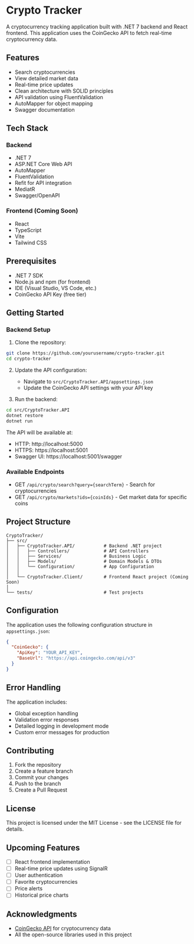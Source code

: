 # Crypto Tracker

A cryptocurrency tracking application built with .NET 7 backend and React frontend. This application uses the CoinGecko API to fetch real-time cryptocurrency data.

## Features

- Search cryptocurrencies
- View detailed market data
- Real-time price updates
- Clean architecture with SOLID principles
- API validation using FluentValidation
- AutoMapper for object mapping
- Swagger documentation

## Tech Stack

### Backend
- .NET 7
- ASP.NET Core Web API
- AutoMapper
- FluentValidation
- Refit for API integration
- MediatR
- Swagger/OpenAPI

### Frontend (Coming Soon)
- React
- TypeScript
- Vite
- Tailwind CSS

## Prerequisites

- .NET 7 SDK
- Node.js and npm (for frontend)
- IDE (Visual Studio, VS Code, etc.)
- CoinGecko API Key (free tier)

## Getting Started

### Backend Setup

1. Clone the repository:
```bash
git clone https://github.com/yourusername/crypto-tracker.git
cd crypto-tracker
```

2. Update the API configuration:
   - Navigate to `src/CryptoTracker.API/appsettings.json`
   - Update the CoinGecko API settings with your API key

3. Run the backend:
```bash
cd src/CryptoTracker.API
dotnet restore
dotnet run
```

The API will be available at:
- HTTP: http://localhost:5000
- HTTPS: https://localhost:5001
- Swagger UI: https://localhost:5001/swagger

### Available Endpoints

- GET `/api/crypto/search?query={searchTerm}` - Search for cryptocurrencies
- GET `/api/crypto/markets?ids={coinIds}` - Get market data for specific coins

## Project Structure

```
CryptoTracker/
├── src/
│   ├── CryptoTracker.API/           # Backend .NET project
│   │   ├── Controllers/             # API Controllers
│   │   ├── Services/                # Business Logic
│   │   ├── Models/                  # Domain Models & DTOs
│   │   └── Configuration/           # App Configuration
│   │
│   └── CryptoTracker.Client/        # Frontend React project (Coming Soon)
│
└── tests/                           # Test projects
```

## Configuration

The application uses the following configuration structure in `appsettings.json`:

```json
{
  "CoinGecko": {
    "ApiKey": "YOUR_API_KEY",
    "BaseUrl": "https://api.coingecko.com/api/v3"
  }
}
```

## Error Handling

The application includes:
- Global exception handling
- Validation error responses
- Detailed logging in development mode
- Custom error messages for production

## Contributing

1. Fork the repository
2. Create a feature branch
3. Commit your changes
4. Push to the branch
5. Create a Pull Request

## License

This project is licensed under the MIT License - see the LICENSE file for details.

## Upcoming Features

- [ ] React frontend implementation
- [ ] Real-time price updates using SignalR
- [ ] User authentication
- [ ] Favorite cryptocurrencies
- [ ] Price alerts
- [ ] Historical price charts

## Acknowledgments

- [CoinGecko API](https://www.coingecko.com/en/api) for cryptocurrency data
- All the open-source libraries used in this project
